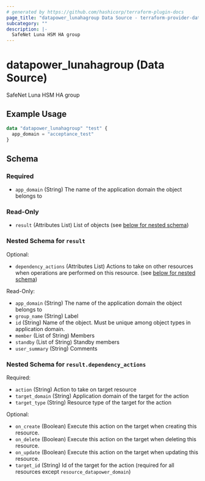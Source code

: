 ```yaml
---
# generated by https://github.com/hashicorp/terraform-plugin-docs
page_title: "datapower_lunahagroup Data Source - terraform-provider-datapower"
subcategory: ""
description: |-
  SafeNet Luna HSM HA group
---
```


# datapower_lunahagroup (Data Source)

SafeNet Luna HSM HA group

## Example Usage

```terraform
data "datapower_lunahagroup" "test" {
  app_domain = "acceptance_test"
}
```

<!-- schema generated by tfplugindocs -->
## Schema

### Required

- `app_domain` (String) The name of the application domain the object belongs to

### Read-Only

- `result` (Attributes List) List of objects (see [below for nested schema](#nestedatt--result))

<a id="nestedatt--result"></a>
### Nested Schema for `result`

Optional:

- `dependency_actions` (Attributes List) Actions to take on other resources when operations are performed on this resource. (see [below for nested schema](#nestedatt--result--dependency_actions))

Read-Only:

- `app_domain` (String) The name of the application domain the object belongs to
- `group_name` (String) Label
- `id` (String) Name of the object. Must be unique among object types in application domain.
- `member` (List of String) Members
- `standby` (List of String) Standby members
- `user_summary` (String) Comments

<a id="nestedatt--result--dependency_actions"></a>
### Nested Schema for `result.dependency_actions`

Required:

- `action` (String) Action to take on target resource
- `target_domain` (String) Application domain of the target for the action
- `target_type` (String) Resource type of the target for the action

Optional:

- `on_create` (Boolean) Execute this action on the target when creating this resource.
- `on_delete` (Boolean) Execute this action on the target when deleting this resource.
- `on_update` (Boolean) Execute this action on the target when updating this resource.
- `target_id` (String) Id of the target for the action (required for all resources except `resource_datapower_domain`)
